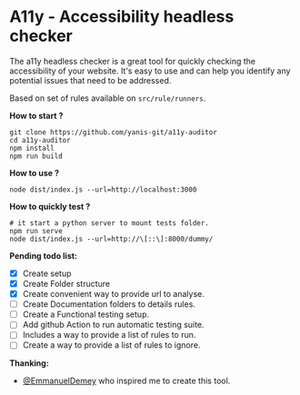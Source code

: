 A11y - Accessibility headless checker
==

The a11y headless checker is a great tool for quickly checking the accessibility of your website. It's easy to use and can help you identify any potential issues that need to be addressed.

Based on set of rules available on `src/rule/runners`. 

**How to start ?**

```
git clone https://github.com/yanis-git/a11y-auditor 
cd a11y-auditor
npm install
npm run build 
```

**How to use ?**
```
node dist/index.js --url=http://localhost:3000
```

**How to quickly test ?**
```
# it start a python server to mount tests folder.
npm run serve
node dist/index.js --url=http://\[::\]:8000/dummy/   
```

**Pending todo list:** 

- [x] Create setup
- [x] Create Folder structure
- [x] Create convenient way to provide url to analyse.
- [ ] Create Documentation folders to details rules. 
- [ ] Create a Functional testing setup.
- [ ] Add github Action to run automatic testing suite.
- [ ] Includes a way to provide a list of rules to run. 
- [ ] Create a way to provide a list of rules to ignore. 

**Thanking:**

 - [@EmmanuelDemey](https://github.com/EmmanuelDemey/audit) who inspired me to create this tool.
